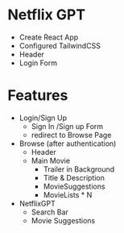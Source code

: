 # Netflix GPT

- Create React App
- Configured TailwindCSS
- Header
- Login Form

# Features

- Login/Sign Up
  - Sign In /Sign up Form
  - redirect to Browse Page
- Browse (after authentication)
  - Header
  - Main Movie
    - Trailer in Background
    - Title & Description
    - MovieSuggestions
    - MovieLists \* N
- NetflixGPT
  - Search Bar
  - Movie Suggestions
